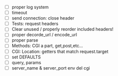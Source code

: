 - [ ] proper log system
- [ ] timeout
- [ ] send connection: close header
- [ ] Tests: request headers
- [ ] Clear unused / properly reorder included headers!
- [ ] proper decorde_url / encode_url
- [ ] proper parse
- [ ] Methods: CGI a part, get,post,etc...
- [ ] CGI: Location: getters that match request.target
- [ ] set DEFAULTS
- [ ] query, params
- [ ] server_name & server_port env del cgi
